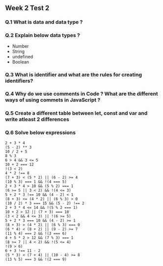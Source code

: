 ## Week 2 Test 2

### Q.1 What is data and data type ? 
### Q.2 Explain below data types ?
- Number 
- String 
- undefined 
- Boolean 
### Q.3 What is identifier and what are the rules for creating identifiers?
### Q.4 Why do we use comments in Code ? What are the different ways of using commets in JavaScript ?
### Q.5 Create a different table between let, const and var and write atleast 2 differences 
### Q.6 Solve below expressions
```
2 + 3 * 4
(5 - 2) ** 3
10 / 2 + 5
8 % 3
6 > 4 && 3 <= 5
10 + 2 === 12
!(3 < 2)
4 * 2 !== 8
(7 + 3) < (5 * 2) || (6 - 2) >= 4
(10 % 3) === 1 && !(4 === 5)
2 + 3 * 4 > 10 && (5 % 2) === 1
(6 >= 5 || 3 < 2) && !(4 <= 3)
5 + 2 * 3 !== 10 && (4 - 2) < 1
(8 + 3) <= (4 * 2) || (6 % 3) > 0
(10 / 2) * 3 === 15 && (5 - 2) !== 2
2 + 3 * 4 <= 14 && !(5 % 2 === 1)
10 + 2 > 12 || (7 + 3) === 10
(3 < 2 && 4 <= 3) || !(6 >= 5)
5 + 2 * 3 === 10 && (4 - 2) >= 1
(8 + 3) > (4 * 2) || (6 % 3) === 0
(6 * 4) < (8 + 2) || (9 - 2) >= 7
(11 % 4) === 2 && !(3 === 6)
4 + 5 * 2 > 12 && (7 % 3) === 1
(8 >= 7 || 4 < 2) && !(5 <= 4)
!(9 > 6)
6 + 3 !== 11 - 2
(5 * 3) < (7 + 4) || (10 - 4) >= 8
(13 % 5) === 3 && !(2 === 9)
```
